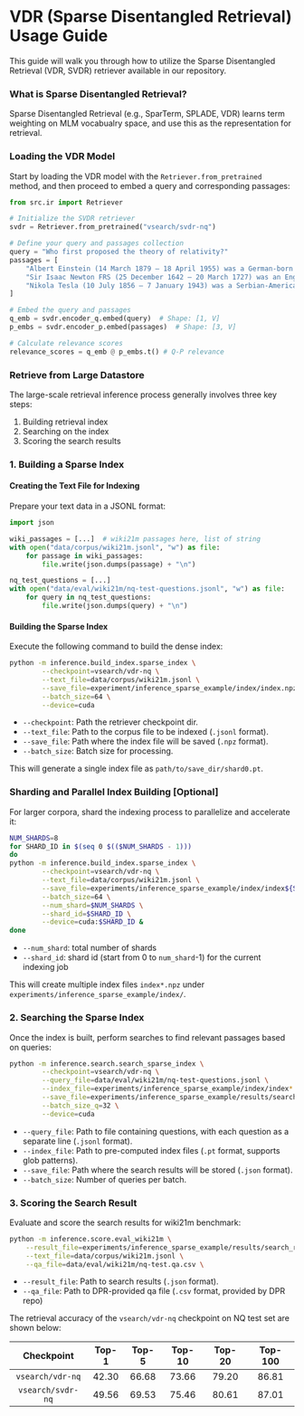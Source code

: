 # VDR (Sparse Disentangled Retrieval) Usage Guide

This guide will walk you through how to utilize the Sparse Disentangled Retrieval (VDR, SVDR) retriever available in our repository. 

### What is Sparse Disentangled Retrieval?

Sparse Disentangled Retrieval (e.g., SparTerm, SPLADE, VDR) learns term weighting on MLM vocabualry space, and use this as the representation for retrieval.

### Loading the VDR Model

Start by loading the VDR model with the `Retriever.from_pretrained` method, and then proceed to embed a query and corresponding passages:

```python
from src.ir import Retriever

# Initialize the SVDR retriever
svdr = Retriever.from_pretrained("vsearch/svdr-nq")

# Define your query and passages collection
query = "Who first proposed the theory of relativity?"
passages = [
    "Albert Einstein (14 March 1879 – 18 April 1955) was a German-born theoretical physicist who is widely held to be one of the greatest and most influential scientists of all time. He is best known for developing the theory of relativity.",
    "Sir Isaac Newton FRS (25 December 1642 – 20 March 1727) was an English polymath active as a mathematician, physicist, astronomer, alchemist, theologian, and author who was described in his time as a natural philosopher.",
    "Nikola Tesla (10 July 1856 – 7 January 1943) was a Serbian-American inventor, electrical engineer, mechanical engineer, and futurist. He is known for his contributions to the design of the modern alternating current (AC) electricity supply system."
]

# Embed the query and passages
q_emb = svdr.encoder_q.embed(query)  # Shape: [1, V]
p_embs = svdr.encoder_p.embed(passages)  # Shape: [3, V]

# Calculate relevance scores
relevance_scores = q_emb @ p_embs.t() # Q-P relevance
```



### Retrieve from Large Datastore

The large-scale retrieval inference process generally involves three key steps:

1. Building retrieval index
2. Searching on the index
3. Scoring the search results

### 1. Building a Sparse Index

#### Creating the Text File for Indexing

Prepare your text data in a JSONL format:

```python
import json

wiki_passages = [...]  # wiki21m passages here, list of string
with open("data/corpus/wiki21m.jsonl", "w") as file:
    for passage in wiki_passages:
        file.write(json.dumps(passage) + "\n")

nq_test_questions = [...]
with open("data/eval/wiki21m/nq-test-questions.jsonl", "w") as file:
    for query in nq_test_questions:
        file.write(json.dumps(query) + "\n")

```

#### Building the Sparse Index

Execute the following command to build the dense index:

```bash
python -m inference.build_index.sparse_index \
        --checkpoint=vsearch/vdr-nq \
        --text_file=data/corpus/wiki21m.jsonl \
        --save_file=experiment/inference_sparse_example/index/index.npz \
        --batch_size=64 \
        --device=cuda
```
- `--checkpoint`: Path the retriever checkpoint dir.
- `--text_file`: Path to the corpus file to be indexed (`.jsonl` format).
- `--save_file`: Path where the index file will be saved (`.npz` format).
- `--batch_size`: Batch size for processing.

This will generate a single index file as `path/to/save_dir/shard0.pt`. 


### Sharding and Parallel Index Building [Optional]

For larger corpora, shard the indexing process to parallelize and accelerate it:

```bash
NUM_SHARDS=8
for SHARD_ID in $(seq 0 $(($NUM_SHARDS - 1)))
do
python -m inference.build_index.sparse_index \
        --checkpoint=vsearch/vdr-nq \
        --text_file=data/corpus/wiki21m.jsonl \
        --save_file=experiments/inference_sparse_example/index/index${SHARD_ID}.npz \
        --batch_size=64 \
        --num_shard=$NUM_SHARDS \
        --shard_id=$SHARD_ID \
        --device=cuda:$SHARD_ID &
done
```
- `--num_shard`: total number of shards
- `--shard_id`: shard id (start from 0 to `num_shard`-1) for the current indexing job

This will create multiple index files `index*.npz` under `experiments/inference_sparse_example/index/`.


### 2. Searching the Sparse Index

Once the index is built, perform searches to find relevant passages based on queries:

```bash
python -m inference.search.search_sparse_index \
        --checkpoint=vsearch/vdr-nq \
        --query_file=data/eval/wiki21m/nq-test-questions.jsonl \
        --index_file=experiments/inference_sparse_example/index/index*.npz \
        --save_file=experiments/inference_sparse_example/results/search_result.json \
        --batch_size_q=32 \
        --device=cuda
```
- `--query_file`: Path to file containing questions, with each question as a separate line (`.jsonl` format). 
- `--index_file`: Path to pre-computed index files (`.pt` format, supports glob patterns).
- `--save_file`: Path where the search results will be stored (`.json` format).
- `--batch_size`: Number of queries per batch.


### 3. Scoring the Search Result

Evaluate and score the search results for wiki21m benchmark:

```bash
python -m inference.score.eval_wiki21m \
    --result_file=experiments/inference_sparse_example/results/search_result.json \
    --text_file=data/corpus/wiki21m.jsonl \
    --qa_file=data/eval/wiki21m/nq-test.qa.csv \
```
- `--result_file`: Path to search results (`.json` format).
- `--qa_file`: Path to DPR-provided qa file (`.csv` format, provided by DPR repo)


The retrieval accuracy of the `vsearch/vdr-nq` checkpoint on NQ test set are shown below:

| Checkpoint       | Top-1 | Top-5 | Top-10 | Top-20 | Top-100 |
|:----------------:|:-----:|:-----:|:------:|:------:|:-------:|
| `vsearch/vdr-nq` | 42.30 | 66.68 | 73.66  | 79.20  |  86.81  |
| `vsearch/svdr-nq`| 49.56 | 69.53 | 75.46  | 80.61  |  87.01  |
